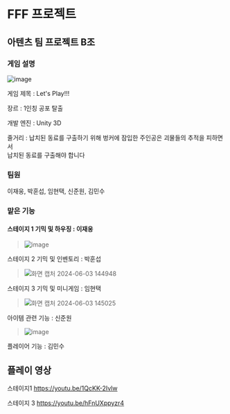 # FFF 프로젝트

## 아텐츠 팀 프로젝트 B조 

### 게임 설명
![image](https://github.com/LeeJaeUM/FFF/assets/106094800/2d9da21b-7b62-4678-8da5-02d06ffe2563)

게임 제목 : Let's Play!!!

장르 : 1인칭 공포 탈출

개발 엔진 : Unity 3D

줄거리 : 납치된 동료를 구출하기 위해 벙커에 잠입한 주인공은 괴물들의 추적을 피하면서 </br>  납치된 동료를 구출해야 합니다

### 팀원
이재웅, 박훈섭, 임현택, 신준원, 김민수

### 맡은 기능
#### 스테이지 1 기믹 및 하우징 : 이재웅
> ![image](https://github.com/LeeJaeUM/FFF/assets/106094800/233d67c6-621e-49b3-ac4e-aa29cd6f4c9a)
</p>
스테이지 2 기믹 및 인벤토리 : 박훈섭 

> ![화면 캡처 2024-06-03 144948](https://github.com/LeeJaeUM/FFF/assets/106094800/ff043c64-78f3-416c-9c9b-ac7a6f35bdcf)

 </p>
스테이지 3 기믹 및 미니게임 : 임현택 

> ![화면 캡처 2024-06-03 145025](https://github.com/LeeJaeUM/FFF/assets/106094800/a8c7b173-39fa-4cb1-8ae3-115293bc86fd)

 </p>
아이템 관련 기능 : 신준원  

> ![image](https://github.com/LeeJaeUM/FFF/assets/106094800/a688db49-3bfd-4e39-82fb-b5f94f7be782)

</p>
플레이어 기능 : 김민수 </p>

## 플레이 영상
스테이지1
https://youtu.be/1QcKK-2Ivlw

스테이지 3
https://youtu.be/hFnUXppyzr4
